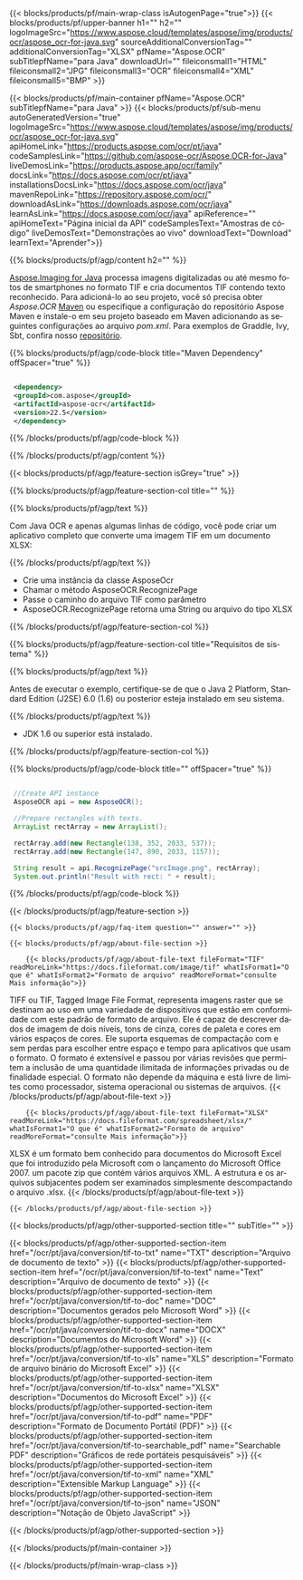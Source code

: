 ﻿---
title:  
weight: 3920
url: /pt/java/conversion/tif-to-xlsx/ 
lang: pt
langdirlevel: 2
locales: ja,it,ru,de,es,fr,nl,id,lt,pl,pt,vi,tr,ko
description: Código de exemplo para conversão Java de TIF para XLSX. Use o código de exemplo da API para arquivos em lote TIF para conversão XLSX em qualquer aplicativo baseado em Java da Web ou Desktop.
---

{{< blocks/products/pf/main-wrap-class isAutogenPage="true">}}
{{< blocks/products/pf/upper-banner h1="" h2="" logoImageSrc="https://www.aspose.cloud/templates/aspose/img/products/ocr/aspose_ocr-for-java.svg" sourceAdditionalConversionTag="" additionalConversionTag="XLSX" pfName="Aspose.OCR" subTitlepfName="para Java" downloadUrl="" fileiconsmall1="HTML" fileiconsmall2="JPG" fileiconsmall3="OCR" fileiconsmall4="XML" fileiconsmall5="BMP" >}}


{{< blocks/products/pf/main-container pfName="Aspose.OCR" subTitlepfName="para Java" >}}
{{< blocks/products/pf/sub-menu autoGeneratedVersion="true" logoImageSrc="https://www.aspose.cloud/templates/aspose/img/products/ocr/aspose_ocr-for-java.svg" apiHomeLink="https://products.aspose.com/ocr/pt/java" codeSamplesLink="https://github.com/aspose-ocr/Aspose.OCR-for-Java" liveDemosLink="https://products.aspose.app/ocr/family" docsLink="https://docs.aspose.com/ocr/pt/java" installationsDocsLink="https://docs.aspose.com/ocr/java" mavenRepoLink="https://repository.aspose.com/ocr/" downloadAsLink="https://downloads.aspose.com/ocr/java" learnAsLink="https://docs.aspose.com/ocr/java" apiReference="" apiHomeText="Página inicial da API" codeSamplesText="Amostras de código" liveDemosText="Demonstrações ao vivo" downloadText="Download" learnText="Aprender">}}

{{% blocks/products/pf/agp/content h2="" %}}



[Aspose.Imaging for Java](https://products.aspose.com/imaging/java)
 processa imagens digitalizadas ou até mesmo fotos de smartphones no formato TIF e cria documentos TIF contendo texto reconhecido. Para adicioná-lo ao seu projeto, você só precisa obter *Aspose.OCR*
[Maven](https://repository.aspose.com/webapp/#/artifacts/browse/tree/General/repo/com/aspose/aspose-imaging) ou especifique a configuração do repositório Aspose Maven
e instale-o em seu projeto baseado em Maven adicionando as seguintes configurações ao arquivo _pom.xml_. Para exemplos de Graddle, Ivy, Sbt, confira nosso [repositório](https://repository.aspose.com/ocr/).

{{% blocks/products/pf/agp/code-block title="Maven Dependency" offSpacer="true" %}}

```xml

 <dependency>
 <groupId>com.aspose</groupId>
 <artifactId>aspose-ocr</artifactId>
 <version>22.5</version>
 </dependency>

```

{{% /blocks/products/pf/agp/code-block %}}

{{% /blocks/products/pf/agp/content %}}

{{< blocks/products/pf/agp/feature-section isGrey="true" >}}

{{% blocks/products/pf/agp/feature-section-col title="" %}}

{{% blocks/products/pf/agp/text %}}

Com Java OCR e apenas algumas linhas de código, você pode criar um aplicativo completo que converte uma imagem TIF em um documento XLSX:

{{% /blocks/products/pf/agp/text %}}

+ Crie uma instância da classe AsposeOcr
+ Chamar o método AsposeOCR.RecognizePage
+ Passe o caminho do arquivo TIF como parâmetro
+ AsposeOCR.RecognizePage retorna uma String ou arquivo do tipo XLSX

{{% /blocks/products/pf/agp/feature-section-col %}}

{{% blocks/products/pf/agp/feature-section-col title="Requisitos de sistema" %}}

{{% blocks/products/pf/agp/text %}}

Antes de executar o exemplo, certifique-se de que o Java 2 Platform, Standard Edition (J2SE) 6.0 (1.6) ou posterior esteja instalado em seu sistema.

{{% /blocks/products/pf/agp/text %}}

- JDK 1.6 ou superior está instalado.

{{% /blocks/products/pf/agp/feature-section-col %}}

{{% blocks/products/pf/agp/code-block title="" offSpacer="true" %}}

```java

 //Create API instance
 AsposeOCR api = new AsposeOCR();

 //Prepare rectangles with texts.
 ArrayList rectArray = new ArrayList();

 rectArray.add(new Rectangle(138, 352, 2033, 537));
 rectArray.add(new Rectangle(147, 890, 2033, 1157));

 String result = api.RecognizePage("srcImage.png", rectArray);
 System.out.println("Result with rect: " + result);

```

{{% /blocks/products/pf/agp/code-block %}}

{{< /blocks/products/pf/agp/feature-section >}}

    {{< blocks/products/pf/agp/faq-item question="" answer="" >}}

    {{< blocks/products/pf/agp/about-file-section >}}
       
        {{< blocks/products/pf/agp/about-file-text fileFormat="TIF" readMoreLink="https://docs.fileformat.com/image/tif" whatIsFormat1="O que é" whatIsFormat2="Formato de arquivo" readMoreFormat="consulte Mais informação">}}
TIFF ou TIF, Tagged Image File Format, representa imagens raster que se destinam ao uso em uma variedade de dispositivos que estão em conformidade com este padrão de formato de arquivo. Ele é capaz de descrever dados de imagem de dois níveis, tons de cinza, cores de paleta e cores em vários espaços de cores. Ele suporta esquemas de compactação com e sem perdas para escolher entre espaço e tempo para aplicativos que usam o formato. O formato é extensível e passou por várias revisões que permitem a inclusão de uma quantidade ilimitada de informações privadas ou de finalidade especial. O formato não depende da máquina e está livre de limites como processador, sistema operacional ou sistemas de arquivos.
        {{< /blocks/products/pf/agp/about-file-text >}}

        {{< blocks/products/pf/agp/about-file-text fileFormat="XLSX" readMoreLink="https://docs.fileformat.com/spreadsheet/xlsx/" whatIsFormat1="O que é" whatIsFormat2="Formato de arquivo" readMoreFormat="consulte Mais informação">}}
XLSX é um formato bem conhecido para documentos do Microsoft Excel que foi introduzido pela Microsoft com o lançamento do Microsoft Office 2007. um pacote zip que contém vários arquivos XML. A estrutura e os arquivos subjacentes podem ser examinados simplesmente descompactando o arquivo .xlsx.
        {{< /blocks/products/pf/agp/about-file-text >}}

    {{< /blocks/products/pf/agp/about-file-section >}}

<!-- aboutfile Ends -->

{{< blocks/products/pf/agp/other-supported-section title="" subTitle="" >}}

{{< blocks/products/pf/agp/other-supported-section-item href="/ocr/pt/java/conversion/tif-to-txt" name="TXT" description="Arquivo de documento de texto" >}}
{{< blocks/products/pf/agp/other-supported-section-item href="/ocr/pt/java/conversion/tif-to-text" name="Text" description="Arquivo de documento de texto" >}}
{{< blocks/products/pf/agp/other-supported-section-item href="/ocr/pt/java/conversion/tif-to-doc" name="DOC" description="Documentos gerados pelo Microsoft Word" >}}
{{< blocks/products/pf/agp/other-supported-section-item href="/ocr/pt/java/conversion/tif-to-docx" name="DOCX" description="Documentos do Microsoft Word" >}}
{{< blocks/products/pf/agp/other-supported-section-item href="/ocr/pt/java/conversion/tif-to-xls" name="XLS" description="Formato de arquivo binário do Microsoft Excel" >}}
{{< blocks/products/pf/agp/other-supported-section-item href="/ocr/pt/java/conversion/tif-to-xlsx" name="XLSX" description="Documentos do Microsoft Excel" >}}
{{< blocks/products/pf/agp/other-supported-section-item href="/ocr/pt/java/conversion/tif-to-pdf" name="PDF" description="Formato de Documento Portátil (PDF)" >}}
{{< blocks/products/pf/agp/other-supported-section-item href="/ocr/pt/java/conversion/tif-to-searchable_pdf" name="Searchable PDF" description="Gráficos de rede portáteis pesquisáveis" >}}
{{< blocks/products/pf/agp/other-supported-section-item href="/ocr/pt/java/conversion/tif-to-xml" name="XML" description="Extensible Markup Language" >}}
{{< blocks/products/pf/agp/other-supported-section-item href="/ocr/pt/java/conversion/tif-to-json" name="JSON" description="Notação de Objeto JavaScript" >}}

{{< /blocks/products/pf/agp/other-supported-section >}}

{{< /blocks/products/pf/main-container >}}
    
{{< /blocks/products/pf/main-wrap-class >}}
